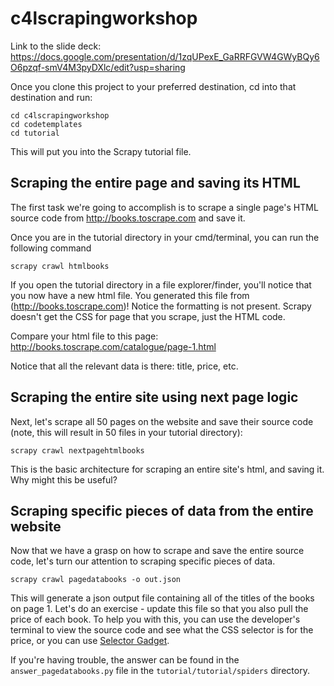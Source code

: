 # c4lscrapingworkshop

Link to the slide deck: https://docs.google.com/presentation/d/1zqUPexE_GaRRFGVW4GWyBQy6O6pzqf-smV4M3pyDXlc/edit?usp=sharing

Once you clone this project to your preferred destination, cd into that destination and run:
```
cd c4lscrapingworkshop
cd codetemplates
cd tutorial
```

This will put you into the Scrapy tutorial file.

## Scraping the entire page and saving its HTML

The first task we're going to accomplish is to scrape a single page's HTML source code from http://books.toscrape.com and save it.

Once you are in the tutorial directory in your cmd/terminal, you can run the following command

```
scrapy crawl htmlbooks
```

If you open the tutorial directory in a file explorer/finder, you'll notice that you now have a new html file. You generated this file from (http://books.toscrape.com)! Notice the formatting is not present. Scrapy doesn't get the CSS for page that you scrape, just the HTML code.

Compare your html file to this page: http://books.toscrape.com/catalogue/page-1.html

Notice that all the relevant data is there: title, price, etc.

## Scraping the entire site using next page logic

Next, let's scrape all 50 pages on the website and save their source code (note, this will result in 50 files in your tutorial directory):

```
scrapy crawl nextpagehtmlbooks
```

This is the basic architecture for scraping an entire site's html, and saving it. Why might this be useful?

## Scraping specific pieces of data from the entire website

Now that we have a grasp on how to scrape and save the entire source code, let's turn our attention to scraping specific pieces of data.

```
scrapy crawl pagedatabooks -o out.json
```

This will generate a json output file containing all of the titles of the books on page 1. Let's do an exercise - update this file so that you also pull the price of each book. To help you with this, you can use the developer's terminal to view the source code and see what the CSS selector is for the price, or you can use [Selector Gadget](http://selectorgadget.com).

If you're having trouble, the answer can be found in the `answer_pagedatabooks.py` file in the `tutorial/tutorial/spiders` directory.
